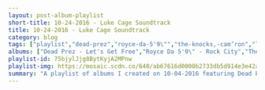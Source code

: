 ```yaml
---
layout: post-album-playlist
short-title: 10-24-2016 - Luke Cage Soundtrack
title: 10-24-2016 - Luke Cage Soundtrack
category: blog
tags: ["playlist","dead-prez","royce-da-5'9\"","the-knocks,-cam’ron","lords-of-the-underground","curtis-mayfield","people-under-the-stairs","clipse","betty-wright,-the-roots","pete-josef","big-l","mood","michael-kiwanuka","tate-kobang","craig-mack","thug-life,-nate-dogg","gza","cardi,-eazy-get-rite,-freaky-marciano","bernie-worrell","slick-rick","curtis-mayfield","eric-b.-&-rakim,-marley-marl","black-moon","gang-starr,-total","ice-cube","busta-rhymes","muddy-waters","gang-starr,-k-ci-hailey,-jo-jo-hailey","gil-scott-heron","camp-lo","¡cubanismo!","d-nice","cypress-hill","johnny-farmer","adrian-quesada","jurassic-5","onyx","slick-rick,-outkast","the-highlighters-band","yo-yo,-ice-cube","heltah-skeltah","georgia-anne-muldrow","eric-b.-&-rakim,-marley-marl","skee-lo","motherlode","little-beaver","brigth-engelberts","del-the-funky-homosapien","angie-stone,-snoop-dogg","grand-puba","jmsn","marlena-shaw","black-sheep","rapper-big-pooh,-apollo-brown","muddy-waters","ultramagnetic-mc's","czarface","ann-peebles","chuck-berry","lee-fields-&-the-expressions","labi-siffre","selena-gomez,-a-rocky","ultramagnetic-mc's","lee-fields","the-meters","nonchalant,-joe-quixx","gza","gang-starr,-scarface","the-fisk-jubilee-singers","mos-def,-pharoahe-monch,-nate-dogg","big-l","eric-b.-&-rakim","the-jack-moves","afu-ra","ugly-heroes","smif-n-wessun","curtis-mayfield","brand-nubian","j-live","blackalicious","de-la-soul-tribute-band","nice-&-smooth","dr.-dre,-eminem,-xzibit","heatwave","gza,-rza,-ghostface-killah,-killah-priest","sonny-boy-williamson-ii","miles-davis-quintet","big-l","black-moon","mos-def","white-denim","yusef-lateef","oh-no","booker-t.-&-the-m.g.'s","gza,-method-man","jamie-lidell","lightnin'-hopkins","j-live","two-for-da-road","prhyme","roots-manuva"]
albums: ["Dead Prez - Let's Get Free","Royce Da 5'9\" - Rock City","The Knocks, Cam’ron - 55","Lords Of The Underground - Here Come The Lords","Curtis Mayfield - Superfly: Deluxe 25th Anniversary Edition","People Under The Stairs - The Next Step","Clipse - Lord Willin'","Betty Wright, The Roots - Betty Wright: The Movie","Pete Josef - Colour","Big L - Lifestylez Ov Da Poor & Dangerous","Mood - Doom","Michael Kiwanuka - Love & Hate","Tate Kobang - Bank Rolls (Remix)","Craig Mack - Project: Funk Da World","Thug Life, Nate Dogg - Thug Life: Volume 1","GZA - Liquid Swords","cardi, Eazy Get Rite, Freaky Marciano - The Meth Lab","Bernie Worrell - All the Woo in the World","Slick Rick - The Great Adventures Of Slick Rick","Curtis Mayfield - The Berlin Sessions","Eric B. & Rakim, Marley Marl - Gold","Black Moon - Enta da Stage","Gang Starr, Total - Full Clip: A Decade Of Gang Starr","Ice Cube - The Predator","Busta Rhymes - Genesis","Muddy Waters - The Folk Singer","Gang Starr, K-Ci Hailey, Jo Jo Hailey - Moment Of Truth","Gil Scott-Heron - Pieces Of A Man","Camp Lo - Profilin': The Hits","¡Cubanismo! - Mardi Gras Mambo - ¡Cubanismo! In New Orleans Featuring John Boutté And The Yockamo All-Stars","D-Nice - Call Me D-Nice (Expanded Edition)","Cypress Hill - The Essential Cypress Hill","Johnny Farmer - Wrong Doers Respect Me","Adrian Quesada - Adrian Younge vs. Adrian Quesada","Jurassic 5 - J 5 (Deluxe Edition)","Onyx - Bacdafucup","Slick Rick, Outkast - The Art Of Storytelling","The Highlighters Band - The Funky 16 Corners","Yo-Yo, Ice Cube - Make Way For The Motherlode","Heltah Skeltah - Nocturnal","Georgia Anne Muldrow - A Thoughtiverse Unmarred","Eric B. & Rakim, Marley Marl - Paid In Full","Skee-Lo - I Wish","Motherlode - When I Die - The Best of Motherlode","Little Beaver - When Was The Last Time","Brigth Engelberts - Tolambo Funk","Del The Funky Homosapien - The Best Of Del Tha Funkee Homosapien [The Elektra Years]: The B-Boy Handbook","Angie Stone, Snoop Dogg - I Wanna Thank Ya","Grand Puba - 2000","JMSN - It is.","Marlena Shaw - Out Of Different Bags/Spice Of Life","Black Sheep - A Wolf In Sheep's Clothing","Rapper Big Pooh, Apollo Brown - Words Paint Pictures","Muddy Waters - Muddy Waters","Ultramagnetic MC's - Critical Beatdown (Re-Issue)","CZARFACE - Every Hero Needs a Villain - Instrumentals","Ann Peebles - I Can't Stand the Rain","Chuck Berry - You Never Can Tell: His Complete Chess Recordings 1960 -1966","Lee Fields & The Expressions - Faithful Man","Labi Siffre - Remember My Song","Selena Gomez, A Rocky - Good For You","Ultramagnetic MC's - Critical Beatdown (Re-Issue)","Lee Fields - Let's Talk It Over (Deluxe Edition)","The Meters - Funkify Your Life: The Meters Anthology","Nonchalant, Joe Quixx - Only for the Real Dj: a Premier Selection of Hip Hop Inspired by the Boom Bap Sound","GZA - Beneath The Surface","Gang Starr, Scarface - Full Clip: A Decade Of Gang Starr","The Fisk Jubilee Singers - Wade in the Water: African American Sacred Music Traditions Vol. I-IV","Mos Def, Pharoahe Monch, Nate Dogg - Rawkus Records - Best of Decade I 1995-2005 (Explicit Version)","Big L - Lifestylez Ov Da Poor & Dangerous","Eric B. & Rakim - Follow The Leader","The Jack Moves - The Jack Moves","Afu-Ra - Body Of The Life Force","Ugly Heroes - Everything in Between","Smif-N-Wessun - Dah Shinin'","Curtis Mayfield - New World Order","Brand Nubian - Everything Is Everything (Explicit Version)","J-Live - His Own Self","Blackalicious - Blazing Arrow","De La Soul Tribute Band - A Salute To De La Soul","Nice & Smooth - Nice & Smooth","Dr. Dre, Eminem, Xzibit - 2001 (Explicit Version)","Heatwave - The Best Of Heatwave: Always And Forever","GZA, RZA, Ghostface Killah, Killah Priest - Liquid Swords","Sonny Boy Williamson II - His Best","Miles Davis Quintet - Workin' With The Miles Davis Quintet","Big L - Lifestylez Ov Da Poor & Dangerous","Black Moon - Enta da Stage","Mos Def - Black On Both Sides","White Denim - Stiff","Yusef Lateef - The Blue Yusef Lateef","Oh No - Dr. No's Oxperiment","Booker T. & the M.G.'s - Melting Pot","GZA, Method Man - Liquid Swords","Jamie Lidell - Jim","Lightnin' Hopkins - The Best Of Lightning Hopkins","J-Live - All Of The Above","Two For Da Road - Wu-Chronicles: Chapter 2","PRhyme - PRhyme","Roots Manuva - On A High"]
playlist-id: 75bjylJjg8BytKyjA2MPnw
playlist-img: https://mosaic.scdn.co/640/ab67616d0000b2733db5d914e3e42a1b1706fc25ab67616d0000b2736be2fd3059b8ebc94eb85e0bab67616d0000b2739f1f96b2d132b62ef0e3da18ab67616d0000b273d4dc4be248cc495fb4116b0a
summary: "A playlist of albums I created on 10-04-2016 featuring Dead Prez, Royce Da 5'9\", The Knocks, Cam’ron, Lords Of The Underground, Curtis Mayfield, People Under The Stairs, Clipse, Betty Wright, The Roots, Pete Josef, Big L, Mood, Michael Kiwanuka, Tate Kobang, Craig Mack, Thug Life, Nate Dogg, GZA, cardi, Eazy Get Rite, Freaky Marciano, Bernie Worrell, Slick Rick, Curtis Mayfield, Eric B. & Rakim, Marley Marl, Black Moon, Gang Starr, Total, Ice Cube, Busta Rhymes, Muddy Waters, Gang Starr, K-Ci Hailey, Jo Jo Hailey, Gil Scott-Heron, Camp Lo, ¡Cubanismo!, D-Nice, Cypress Hill, Johnny Farmer, Adrian Quesada, Jurassic 5, Onyx, Slick Rick, Outkast, The Highlighters Band, Yo-Yo, Ice Cube, Heltah Skeltah, Georgia Anne Muldrow, Eric B. & Rakim, Marley Marl, Skee-Lo, Motherlode, Little Beaver, Brigth Engelberts, Del The Funky Homosapien, Angie Stone, Snoop Dogg, Grand Puba, JMSN, Marlena Shaw, Black Sheep, Rapper Big Pooh, Apollo Brown, Muddy Waters, Ultramagnetic MC's, CZARFACE, Ann Peebles, Chuck Berry, Lee Fields & The Expressions, Labi Siffre, Selena Gomez, A Rocky, Ultramagnetic MC's, Lee Fields, The Meters, Nonchalant, Joe Quixx, GZA, Gang Starr, Scarface, The Fisk Jubilee Singers, Mos Def, Pharoahe Monch, Nate Dogg, Big L, Eric B. & Rakim, The Jack Moves, Afu-Ra, Ugly Heroes, Smif-N-Wessun, Curtis Mayfield, Brand Nubian, J-Live, Blackalicious, De La Soul Tribute Band, Nice & Smooth, Dr. Dre, Eminem, Xzibit, Heatwave, GZA, RZA, Ghostface Killah, Killah Priest, Sonny Boy Williamson II, Miles Davis Quintet, Big L, Black Moon, Mos Def, White Denim, Yusef Lateef, Oh No, Booker T. & the M.G.'s, GZA, Method Man, Jamie Lidell, Lightnin' Hopkins, J-Live, Two For Da Road, PRhyme, and Roots Manuva."
---
```

